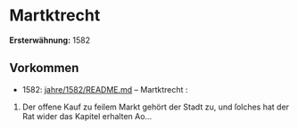 # Martktrecht

**Ersterwähnung:** 1582

## Vorkommen
- 1582: [jahre/1582/README.md](../jahre/1582/README.md) – Martktrecht :

1) Der offene Kauf zu feilem Markt gehört der Stadt
zu, und ſolches hat der Rat wider das Kapitel erhalten
Ao...
